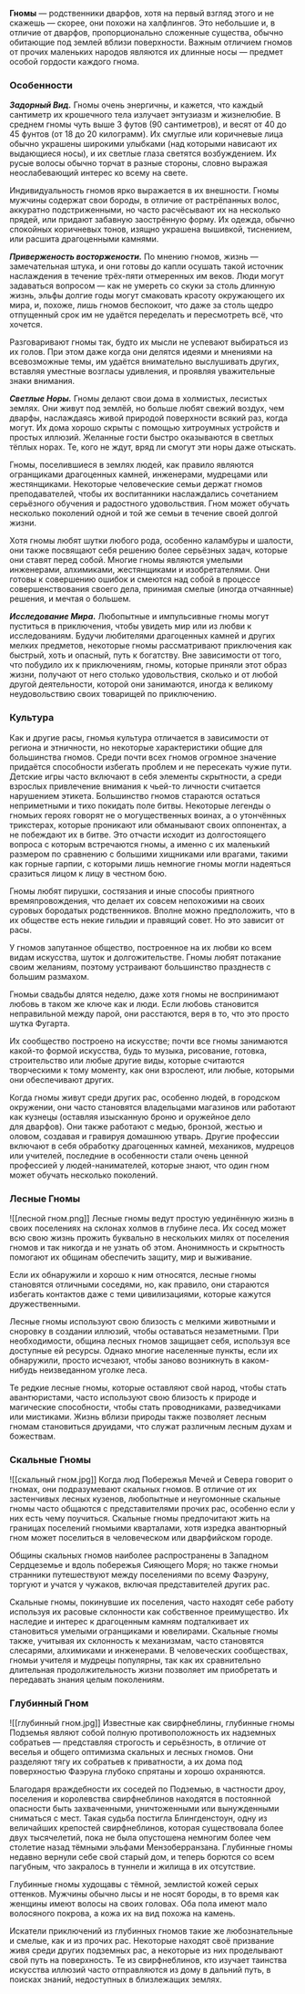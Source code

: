 **Гномы** — родственники дварфов, хотя на первый взгляд этого и не скажешь — скорее, они похожи на халфлингов. Это небольшие и, в отличие от дварфов, пропорционально сложенные существа, обычно обитающие под землей вблизи поверхности. Важным отличием гномов от прочих маленьких народов являются их длинные носы — предмет особой гордости каждого гнома.
### Особенности
**_Задорный Вид._** Гномы очень энергичны, и кажется, что каждый сантиметр их крошечного тела излучает энтузиазм и жизнелюбие. В среднем гномы чуть выше 3 футов (90 сантиметров), и весят от 40 до 45 фунтов (от 18 до 20 килограмм). Их смуглые или коричневые лица обычно украшены широкими улыбками (над которыми нависают их выдающиеся носы), и их светлые глаза светятся возбуждением. Их русые волосы обычно торчат в разные стороны, словно выражая неослабевающий интерес ко всему на свете.

Индивидуальность гномов ярко выражается в их внешности. Гномы мужчины содержат свои бороды, в отличие от растрёпанных волос, аккуратно подстриженными, но часто расчёсывают их на несколько прядей, или придают забавную заострённую форму. Их одежда, обычно спокойных коричневых тонов, изящно украшена вышивкой, тиснением, или расшита драгоценными камнями.

**_Приверженость восторжености._** По мнению гномов, жизнь — замечательная штука, и они готовы до капли осушать такой источник наслаждения в течение трёх-пяти отмеренных им веков. Люди могут задаваться вопросом — как не умереть со скуки за столь длинную жизнь, эльфы долгие годы могут смаковать красоту окружающего их мира, и, похоже, лишь гномов беспокоит, что даже за столь щедро отпущенный срок им не удаётся переделать и пересмотреть всё, что хочется.

Разговаривают гномы так, будто их мысли не успевают выбираться из их голов. При этом даже когда они делятся идеями и мнениями на всевозможные темы, им удаётся внимательно выслушивать других, вставляя уместные возгласы удивления, и проявляя уважительные знаки внимания.

**_Светлые Норы._** Гномы делают свои дома в холмистых, лесистых землях. Они живут под землёй, но больше любят свежий воздух, чем дварфы, наслаждаясь живой природой поверхности всякий раз, когда могут. Их дома хорошо скрыты с помощью хитроумных устройств и простых иллюзий. Желанные гости быстро оказываются в светлых тёплых норах. Те, кого не ждут, вряд ли смогут эти норы даже отыскать.

Гномы, поселившиеся в землях людей, как правило являются огранщиками драгоценных камней, инженерами, мудрецами или жестянщиками. Некоторые человеческие семьи держат гномов преподавателей, чтобы их воспитанники наслаждались сочетанием серьёзного обучения и радостного удовольствия. Гном может обучать несколько поколений одной и той же семьи в течение своей долгой жизни.

Хотя гномы любят шутки любого рода, особенно каламбуры и шалости, они также посвящают себя решению более серьёзных задач, которые они ставят перед собой. Многие гномы являются умелыми инженерами, алхимиками, жестянщиками и изобретателями. Они готовы к совершению ошибок и смеются над собой в процессе совершенствования своего дела, принимая смелые (иногда отчаянные) решения, и мечтая о большем.

**_Исследование Мира._** Любопытные и импульсивные гномы могут пуститься в приключения, чтобы увидеть мир или из любви к исследованиям. Будучи любителями драгоценных камней и других мелких предметов, некоторые гномы рассматривают приключения как быстрый, хоть и опасный, путь к богатству. Вне зависимости от того, что побудило их к приключениям, гномы, которые приняли этот образ жизни, получают от него столько удовольствия, сколько и от любой другой деятельности, которой они занимаются, иногда к великому неудовольствию своих товарищей по приключению.
### Культура
Как и другие расы, гномья культура отличается в зависимости от региона и этничности, но некоторые характеристики общие для большинства гномов. Среди почти всех гномов огромное значение придаётся способности избегать проблем и не пересекать чужие пути. Детские игры часто включают в себя элементы скрытности, а среди взрослых привлечение внимания к чьей-то личности считается нарушением этикета. Большинство гномов стараются остаться неприметными и тихо покидать поле битвы. Некоторые легенды о гномьих героях говорят не о могущественных воинах, а о утончённых трикстерах, которые проникают или обманывают своих оппонентах, а не побеждают их в битве. Это отчасти исходит из долгостоящего вопроса с которым встречаются гномы, а именно с их маленький размером по сравнению с большими хищниками или врагами, такими как горные гарпии, с которыми лишь немногие гномы могли надеяться сразиться лицом к лицу в честном бою.

Гномы любят пирушки, состязания и иные способы приятного времяпровождения, что делает их совсем непохожими на своих суровых бородатых родственников. Вполне можно предположить, что в их обществе есть некие гильдии и правящий совет. Но это зависит от расы.

У гномов запутанное общество, построенное на их любви ко всем видам искусства, шуток и долгожительстве. Гномы любят потакание своим желаниям, поэтому устраивают большинство празднеств с большим размахом.

Гномьи свадьбы длятся неделю, даже хотя гномы не воспринимают любовь в таком же ключе как и люди. Если любовь становится неправильной между парой, они расстаются, веря в то, что это просто шутка Фугарта.

Их сообщество построено на искусстве; почти все гномы занимаются какой-то формой искусства, будь то музыка, рисование, готовка, строительство или любые другие виды, которые считаются творческими к тому моменту, как они взрослеют, или любые, которыми они обеспечивают других.

Когда гномы живут среди других рас, особенно людей, в городском окружении, они часто становятся владельцами магазинов или работают как кузнецы (оставляя изысканную броню и оружейное дело для дварфов). Они также работают с медью, бронзой, жестью и оловом, создавая и гравируя домашнюю утварь. Другие профессии включают в себя обработку драгоценных камней, механиков, мудрецов или учителей, последние в особенности стали очень ценной профессией у людей-нанимателей, которые знают, что один гном может обучать несколько поколений.
### Лесные Гномы
![[лесной гном.png]]
Лесные гномы ведут простую уединённую жизнь в своих поселениях на склонах холмов в глубине леса. Их сосед может всю свою жизнь прожить буквально в нескольких милях от поселения гномов и так никогда и не узнать об этом. Анонимность и скрытность помогают их общинам обеспечить защиту, мир и выживание.

Если их обнаружили и хорошо к ним относятся, лесные гномы становятся отличными соседями, но, как правило, они стараются избегать контактов даже с теми цивилизациями, которые кажутся дружественными.

Лесные гномы используют свою близость с мелкими животными и сноровку в создании иллюзий, чтобы оставаться незаметными. При необходимости, община лесных гномов защищает себя, используя все доступные ей ресурсы. Однако многие населенные пункты, если их обнаружили, просто исчезают, чтобы заново возникнуть в каком-нибудь неизведанном уголке леса.

Те редкие лесные гномы, которые оставляют свой народ, чтобы стать авантюристами, часто используют свою близость к природе и магические способности, чтобы стать проводниками, разведчиками или мистиками. Жизнь вблизи природы также позволяет лесным гномам становиться друидами, что служат различным лесным духам и божествам.
### Скальные Гномы
![[скальный гном.jpg]]
Когда люд Побережья Мечей и Севера говорит о гномах, они подразумевают скальных гномов. В отличие от их застенчивых лесных кузенов, любопытные и неугомонные скальные гномы часто общаются с представителями прочих рас, особенно если у них есть чему поучиться. Скальные гномы предпочитают жить на границах поселений гномьими кварталами, хотя изредка авантюрный гном может поселиться в человеческом или дварфийском городе.

Общины скальных гномов наиболее распространены в Западном Сердцеземье и вдоль побережья Сияющего Моря; но также гномьи странники путешествуют между поселениями по всему Фаэруну, торгуют и учатся у чужаков, включая представителей других рас.

Скальные гномы, покинувшие их поселения, часто находят себе работу используя их расовые склонности как собственное преимущество. Их наследие и интерес к драгоценным камням подталкивает их становиться умелыми огранщиками и ювелирами. Скальные гномы также, учитывая их склонность к механизмам, часто становятся слесарями, алхимиками и инженерами. В человеческих сообществах, гномьи учителя и мудрецы популярны, так как их сравнительно длительная продолжительность жизни позволяет им приобретать и передавать знания целым поколениям.
### Глубинный Гном
![[глубинный гном.jpg]]
Известные как свирфнеблины, глубинные гномы Подземья являют собой полную противоположность их надземных собратьев — представляя строгость и серьёзность, в отличие от веселья и общего оптимизма скальных и лесных гномов. Они разделяют тягу их собратьев к приватности, а их дома под поверхностью Фаэруна глубоко спрятаны и хорошо охраняются.

Благодаря враждебности их соседей по Подземью, в частности дроу, поселения и королевства свирфнеблинов находятся в постоянной опасности быть захваченными, уничтоженными или вынужденными сниматься с мест. Такая судьба постигла Блингденстоун, одну из величайших крепостей свирфнеблинов, которая существовала более двух тысячелетий, пока не была опустошена немногим более чем столетие назад тёмными эльфами Мензоберранзана. Глубинные гномы недавно вернули себе свой старый дом, и теперь борются со всем пагубным, что закралось в туннели и жилища в их отсутствие.

Глубинные гномы худощавы с тёмной, землистой кожей серых оттенков. Мужчины обычно лысы и не носят бороды, в то время как женщины имеют волосы на своих головах. Оба пола имеют мало волосяного покрова, а кожа их на вид похожа на камень.

Искатели приключений из глубинных гномов такие же любознательные и смелые, как и из прочих рас. Некоторые находят своё призвание живя среди других подземных рас, а некоторые из них проделывают свой путь на поверхность. Те из свирфнеблинов, кто изучает таинства искусства иллюзий часто отправляются из дому в дальний путь, в поисках знаний, недоступных в близлежащих землях.
